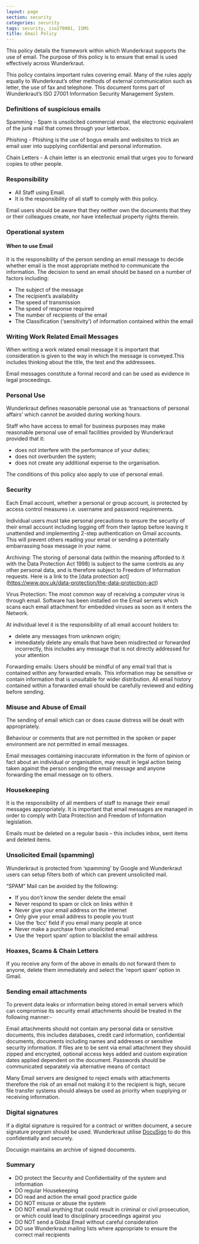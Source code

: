 ```yaml
---
layout: page
section: security
categories: security
tags: security, iso270001, ISMS
title: Email Policy
---
```


This policy details the framework within which Wunderkraut supports the use of email.
The purpose of this policy is to ensure that email is used effectively across Wunderkraut.

This policy contains important rules covering email. Many of the rules apply equally to Wunderkraut’s other methods of external communication such as letter, the use of fax and telephone.
This document forms part of Wunderkraut’s ISO 27001 Information Security Management System.

### Definitions of suspicious emails

Spamming - Spam is unsolicited commercial email, the electronic equivalent of the junk mail that comes through your letterbox.

Phishing - Phishing is the use of bogus emails and websites to trick an email user into supplying confidential and personal information.

Chain Letters - A chain letter is an electronic email that urges you to forward copies to other people.

### Responsibility
* All Staff using Email.
* It is the responsibility of all staff to comply with this policy.

Email users should be aware that they neither own the documents that they or their colleagues create, nor have intellectual property rights therein.

### Operational system

#### When to use Email
It is the responsibility of the person sending an email message to decide whether email is the most appropriate method to communicate the information. The decision to send an email should be based on a number of factors including:

* The subject of the message
* The recipient’s availability
* The speed of transmission
* The speed of response required
* The number of recipients of the email
* The Classification (‘sensitivity’) of information contained within the email

### Writing Work Related Email Messages

When writing a work related email message it is important that consideration is given to the way in which the message is conveyed.This includes thinking about the title, the text and the addressees.

Email messages constitute a formal record and can be used as evidence in legal proceedings.

### Personal Use

Wunderkraut defines reasonable personal use as ‘transactions of personal affairs’ which cannot be avoided during working hours.

Staff who have access to email for business purposes may make reasonable personal use of email facilities provided by Wunderkraut provided that it:

* does not interfere with the performance of your duties;
* does not overburden the system;
* does not create any additional expense to the organisation.

The conditions of this policy also apply to use of personal email.

### Security

Each Email account, whether a personal or group account, is protected by access control measures i.e. username and password requirements.

Individual users must take personal precautions to ensure the security of their email account including logging off from their laptop before leaving it unattended and implementing 2-step authentication on Gmail accounts. This will prevent others reading your email or sending a potentially embarrassing hoax message in your name.

Archiving: The storing of personal data (within the meaning afforded to it with the Data Protection Act 1998) is subject to the same controls as any other personal data, and is therefore subject to Freedom of Information requests. Here is a link to the [data protection act] (https://www.gov.uk/data-protection/the-data-protection-act)

Virus Protection: The most common way of receiving a computer virus is through email. Software has been installed on the Email servers which scans each email attachment for embedded viruses as soon as it enters the Network.

At individual level it is the responsibility of all email account holders to:
* delete any messages from unknown origin;
* immediately delete any emails that have been misdirected or forwarded incorrectly, this includes any message that is not directly addressed for your attention

Forwarding emails: Users should be mindful of any email trail that is contained within any forwarded emails. This information may be sensitive or contain information that is unsuitable for wider distribution. All email history contained within a forwarded email should be carefully reviewed and editing before sending.

### Misuse and Abuse of Email

The sending of email which can or does cause distress will be dealt with appropriately.

Behaviour or comments that are not permitted in the spoken or paper environment are not permitted in email messages.

Email messages containing inaccurate information in the form of opinion or fact about an individual or organisation, may result in legal action being taken against the person sending the email message and anyone forwarding the email message on to others.


### Housekeeping

It is the responsibility of all members of staff to manage their email messages appropriately. It is important that email messages are managed in order to comply with Data Protection and Freedom of Information legislation.

Emails must be deleted on a regular basis – this includes inbox, sent items and deleted items.

### Unsolicited Email (spamming)

Wunderkraut is protected from ‘spamming’ by Google and Wunderkraut users can setup filters both of which can prevent unsolicited mail.

“SPAM” Mail can be avoided by the following:

* If you don’t know the sender delete the email
* Never respond to spam or click on links within it
* Never give your email address on the internet
* Only give your email address to people you trust
* Use the ‘bcc’ field if you email many people at once
* Never make a purchase from unsolicited email
* Use the ‘report spam’ option to blacklist the email address

### Hoaxes, Scams & Chain Letters

If you receive any form of the above in emails do not forward them to anyone, delete them immediately and select the ‘report spam’ option in Gmail.

### Sending email attachments

To prevent data leaks or information being stored in email servers which can compromise its security email attachments should be treated in the following manner:-

Email attachments should not contain any personal data or sensitive documents, this includes databases, credit card information, confidential documents, documents including names and addresses or sensitive security information.
If files are to be sent via email attachment they should zipped and encrypted, optional access keys added and custom expiration dates applied dependent on the document.
Passwords should be communicated separately via alternative means of contact

Many Email servers are designed to reject emails with attachments therefore the risk of an email not making it to the recipient is high, secure file transfer systems should always be used as priority when supplying or receiving information.

### Digital signatures

If a digital signature is required for a contract or written document, a secure signature program should be used. Wunderkraut utilise <a href=https://www.docusign.net/MEMBER/MemberLogin.aspx>DocuSign</a> to do this confidentially and securely.

Docusign maintains an archive of signed documents.

### Summary
* DO protect the Security and Confidentiality of the system and information
* DO regular Housekeeping
* DO read and action the email good practice guide
* DO NOT misuse or abuse the system
* DO NOT email anything that could result in criminal or civil prosecution, or which could lead to disciplinary proceedings against you
* DO NOT send a Global Email without careful consideration
* DO use Wunderkraut mailing lists where appropriate to ensure the correct mail recipients
